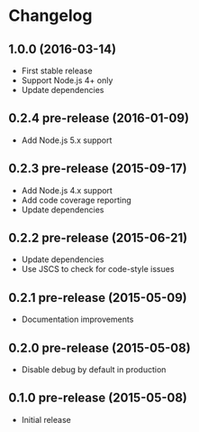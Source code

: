 
# Changelog

## 1.0.0 (2016-03-14)

  * First stable release
  * Support Node.js 4+ only
  * Update dependencies

## 0.2.4 pre-release (2016-01-09)

  * Add Node.js 5.x support

## 0.2.3 pre-release (2015-09-17)

  * Add Node.js 4.x support
  * Add code coverage reporting
  * Update dependencies

## 0.2.2 pre-release (2015-06-21)

  * Update dependencies
  * Use JSCS to check for code-style issues

## 0.2.1 pre-release (2015-05-09)

  * Documentation improvements

## 0.2.0 pre-release (2015-05-08)

  * Disable debug by default in production

## 0.1.0 pre-release (2015-05-08)

  * Initial release
